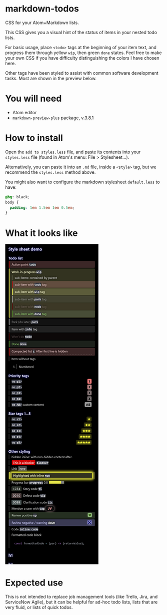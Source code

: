 # markdown-todos
CSS for your Atom+Markdown lists.

This CSS gives you a visual hint of the status of items in your nested todo lists.

For basic usage, place `<todo>` tags at the beginning of your item text, and progress them through yellow `wip`, then green `done` states. Feel free to make your own CSS if you have difficulty distinguishing the colors I have chosen here.

Other tags have been styled to assist with common software development tasks. Most are shown in the preview below.

# You will need
- Atom editor
- `markdown-preview-plus` package, v.3.8.1

# How to install
Open the `add to styles.less` file, and paste its contents into your `styles.less` file (found in Atom's menu: File > Stylesheet...).

Alternatively, you can paste it into an `.md` file, inside a `<style>` tag, but we recommend the `styles.less` method above.

You might also want to configure the markdown stylesheet `default.less` to have:
```css
@bg: black;
body {
  padding: 1em 1.5em 1em 0.5em;
}
```

# What it looks like
![preview](example-preview.png)

# Expected use

This is not intended to replace job management tools (like Trello, Jira, and ServiceNow Agile), but it can be helpful for ad-hoc todo lists, lists that are very fluid, or lists of quick todos.
